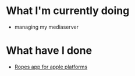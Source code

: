 # What I'm currently doing
- managing my mediaserver

# What have I done
- [Ropes app for apple platforms](https://github.com/tytyu073iop/Ropes)
